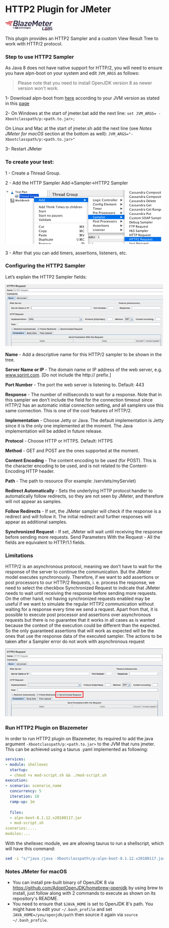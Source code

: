 # HTTP2 Plugin for JMeter

![labs-logo](blazemeter-labs-logo.png)

This plugin provides an HTTP2 Sampler and a custom View Result Tree to work with HTTP/2 protocol.

### Step to use HTTP2 Sampler

As Java 8 does not have native support for HTTP/2, you will need to ensure you have alpn-boot on your system and edit `JVM_ARGS` as follows:

> Please note that you need to install OpenJDK version 8 as newer version won't work.

1- Download alpn-boot from [here](https://mvnrepository.com/artifact/org.mortbay.jetty.alpn/alpn-boot) according to your JVM version as stated in this [page](https://www.eclipse.org/jetty/documentation/current/alpn-chapter.html#alpn-versions)
	
2- On Windows at the start of jmeter.bat add the next line:
		`set JVM_ARGS= -Xbootclasspath/p:<path.to.jar>;`

   On Linux and Mac at the start of jmeter.sh add the next line (see _Notes JMeter for macOS_ section at the bottom as well):
		`JVM_ARGS="-Xbootclasspath/p:<path.to.jar>"`

3- Restart JMeter

### To create your test:

1 - Create a Thread Group.

2 - Add the HTTP Sampler Add->Sampler->HTTP2 Sampler

![](addHTTP2Sampler.png)

3 - After that you can add timers, assertions, listeners, etc.

### Configuring the HTTP2 Sampler

Let’s explain the HTTP2 Sampler fields:

![](http2Sampler.png)

**Name** - Add a descriptive name for this HTTP/2 sampler to be shown in the tree.

**Server Name or IP** -   The domain name or IP address of the web server, e.g. www.sprint.com. [Do not include the http:// prefix.]

**Port Number** - The port the web server is listening to. Default: 443

**Response** - The number of milliseconds to wait for a response. Note that in this sampler we don’t include the field for the connection timeout since HTTP/2 has an automatic initial connection setting, and all samplers use this same connection. This is one of the cool features of HTTP/2. 

**Implementation** - Choose Jetty or Java. The default implementation is Jetty since it is the only one implemented at the moment. The Java implementation will be added in future release. 

**Protocol** - Choose   HTTP or HTTPS. Default: HTTPS

**Method** -  GET and POST are the ones supported at the moment.

**Content Encoding** - The content encoding to be used (for POST). This is the character encoding to be used, and is not related to the Content-Encoding HTTP header.

**Path** - The path to resource (For example: /servlets/myServlet)

**Redirect Automatically** - Sets the underlying HTTP protocol handler to automatically follow redirects, so they are not seen by JMeter, and therefore will not appear as samples. 

**Follow Redirects** -  If set, the JMeter sampler will check if the response is a redirect and will follow it. The initial redirect and further responses will appear as additional samples.

**Synchronized Request** - If set, JMeter will wait until receiving the response before sending more requests.
Send Parameters With the Request - All the fields are equivalent to HTTP/1.1 fields.

### Limitations

HTTP/2 is an asynchronous protocol, meaning we don’t have to wait for the response of the server to continue the communication. But the JMeter model executes synchronously. Therefore, if we want to add assertions or post processors to our HTTP/2 Requests, i. e. process the response, we need to select the checkbox Synchronized Request to indicate that JMeter needs to wait until receiving the response before sending more requests. On the other hand, not having synchronized requests enabled may be useful if we want to simulate the regular HTTP2 communication without waiting for a response every time we send a request. Apart from that, it is possible to execute post processor and assertions over asynchronous requests but there is no guarantee that it works in all cases as is wanted because the context of the execution could be different than the expected. So the only guaranteed assertions that will work as expected will be the ones that use the response data of the executed sampler. The actions to be taken after a Sampler error do not work with asynchronous request

![](syncRequest.png)

### Run HTTP2 Plugin on Blazemeter

In order to run HTTP2 plugin on Blazemeter, its required to add the java argument ```-Xbootclasspath/p:<path.to.jar>``` to the JVM that runs jmeter. This can be achieved using a taurus .yaml implemented as following:

```yaml
services:
- module: shellexec
  startup:
  - chmod +x mod-script.sh && ./mod-script.sh 
execution:
- scenario: scenario_name    
  concurrency: 5
  iteration: 10
  ramp-up: 1m

  files:
  - alpn-boot-8.1.12.v20180117.jar
  - mod-script.sh
scenarios:....
modules:...
```

With the shellexec module, we are allowing taurus to run a shellscript, which will have this command: 

```bash
sed -i "s/^java /java -Xbootclasspath\/p:alpn-boot-8.1.12.v20180117.jar /" ~/.bzt/jmeter-taurus/3.3/bin/jmeter.sh
```

### Notes JMeter for macOS

* You can install pre-built binary of OpenJDK 8 via https://github.com/AdoptOpenJDK/homebrew-openjdk by using brew to install, just follow along with 2 commands to execute as shown on its repository's README.
* You need to ensure that `$JAVA_HOME` is set to OpenJDK 8's path. You might have to edit your `~/.bash_profile` and set `JAVA_HOME=/you/openjdk/path` then source it again via `source ~/.bash_profile`.
